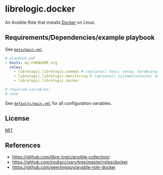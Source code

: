 # librelogic.docker

An Ansible Role that installs [Docker](https://www.docker.com) on Linux.

## Requirements/Dependencies/example playbook

See [`meta/main.yml`](meta/main.yml)

```yaml
# playbook.yml
- hosts: my.CHANGEME.org
  roles:
    - librelogic.librelogic.common # (optional) basic setup, hardening, firewall
    - librelogic.librelogic.monitoring # (optional) system/container monitoring and health checks
    - librelogic.librelogic.docker

# required variables:
# none
```

See [`defaults/main.yml`](defaults/main.yml) for all configuration variables.

## License

[MIT](https://opensource.org/licenses/MIT)


## References

- https://github.com/libre-logic/ansible-collection/
- https://github.com/nodiscc/xsrv/tree/master/roles/docker
- https://github.com/geerlingguy/ansible-role-docker
